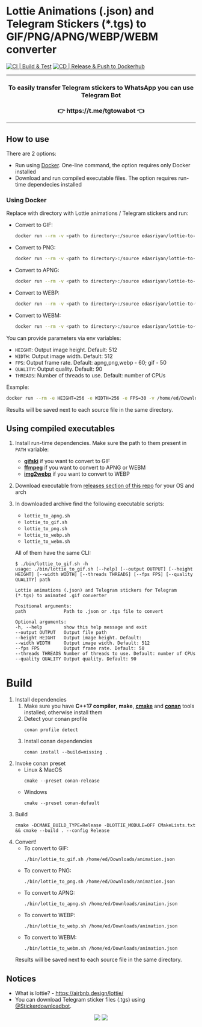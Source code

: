 # Lottie Animations (.json) and Telegram Stickers (*.tgs) to GIF/PNG/APNG/WEBP/WEBM converter
[![CI | Build & Test](https://github.com/ed-asriyan/lottie-converter/actions/workflows/ci-build-and-test.yml/badge.svg)](https://github.com/ed-asriyan/lottie-converter/actions/workflows/ci-build-and-test.yml)
[![CD | Release & Push to Dockerhub](https://github.com/ed-asriyan/lottie-converter/actions/workflows/cd-release.yml/badge.svg)](https://github.com/ed-asriyan/lottie-converter/actions/workflows/cd-release.yml)


<hr/>
<h3 align="center">
To easily transfer Telegram stickers to WhatsApp you can use Telegram Bot</br></br>👉 https://t.me/tgtowabot 👈
</h3>
<hr/>

## How to use
There are 2 options:
* Run using [Docker](https://www.docker.com/). One-line command, the option requires only Docker installed
* Download and run compiled executable files. The option requires run-time dependecies installed

### Using Docker
Replace with directory with Lottie animations / Telegram stickers and run:
- Convert to GIF:
  ```bash
  docker run --rm -v <path to directory>:/source edasriyan/lottie-to-gif
  ```
- Convert to PNG:
  ```bash
  docker run --rm -v <path to directory>:/source edasriyan/lottie-to-png
  ```
- Convert to APNG:
  ```bash
  docker run --rm -v <path to directory>:/source edasriyan/lottie-to-apng
  ```
- Convert to WEBP:
  ```bash
  docker run --rm -v <path to directory>:/source edasriyan/lottie-to-webp
  ```
- Convert to WEBM:
  ```bash
  docker run --rm -v <path to directory>:/source edasriyan/lottie-to-webm
  ```

You can provide parameters via env variables:
* `HEIGHT`: Output image height. Default: 512
* `WIDTH`: Output image width. Default: 512
* `FPS`: Output frame rate. Default: apng,png,webp - 60; gif - 50
* `QUALITY`: Output quality. Default: 90
* `THREADS`: Number of threads to use. Default: number of CPUs

Example:
```bash
docker run --rm -e HEIGHT=256 -e WIDTH=256 -e FPS=30 -v /home/ed/Downloads/lottie-animations:/source edasriyan/lottie-to-apng
```

Results will be saved next to each source file in the same directory.

## Using compiled executables
1. Install run-time dependencies. Make sure the path to them present in `PATH` variable:
   - **[gifski](https://gif.ski)** if you want to convert to GIF
   - **[ffmpeg](https://ffmpeg.org)** if you want to convert to APNG or WEBM
   - **[img2webp](https://developers.google.com/speed/webp/docs/img2webp)** if you want to convert to WEBP
2. Download executable from [releases section of this repo](https://github.com/ed-asriyan/lottie-converter/releases) for your OS and arch
3. In downloaded archive find the following executable scripts:
   - `lottie_to_apng.sh`
   - `lottie_to_gif.sh`
   - `lottie_to_png.sh`
   - `lottie_to_webp.sh`
   - `lottie_to_webm.sh`
   
   All of them have the same CLI:
   ```commandline
   $ ./bin/lottie_to_gif.sh -h                       
   usage: ./bin/lottie_to_gif.sh [--help] [--output OUTPUT] [--height HEIGHT] [--width WIDTH] [--threads THREADS] [--fps FPS] [--quality QUALITY] path
 
   Lottie animations (.json) and Telegram stickers for Telegram (*.tgs) to animated .gif converter

   Positional arguments:
   path              Path to .json or .tgs file to convert

   Optional arguments:
   -h, --help        show this help message and exit
   --output OUTPUT   Output file path
   --height HEIGHT   Output image height. Default: 
   --width WIDTH     Output image width. Default: 512
   --fps FPS         Output frame rate. Default: 50
   --threads THREADS Number of threads to use. Default: number of CPUs
   --quality QUALITY Output quality. Default: 90
   ```

# Build
1. Install dependencies
   1. Make sure you have **C++17 compiler**, **make**, **[cmake](https://cmake.org)** and **[conan](https://conan.io)** tools installed; otherwise install them
   2. Detect your conan profile
      ```commandline
      conan profile detect
      ```
   3. Install conan dependencies
      ```commandline
      conan install --build=missing .
      ```
2. Invoke conan preset
      * Linux & MacOS
        ```commandline
        cmake --preset conan-release
        ```
      * Windows
        ```commandline
        cmake --preset conan-default
        ```
3. Build
   ```commandline
   cmake -DCMAKE_BUILD_TYPE=Release -DLOTTIE_MODULE=OFF CMakeLists.txt && cmake --build . --config Release
   ```
4. Convert!
   - To convert to GIF:
     ```commandline
     ./bin/lottie_to_gif.sh /home/ed/Downloads/animation.json
     ```
   - To convert to PNG:
     ```commandline
     ./bin/lottie_to_png.sh /home/ed/Downloads/animation.json
     ```
   - To convert to APNG:
     ```commandline
     ./bin/lottie_to_apng.sh /home/ed/Downloads/animation.json
     ```
   - To convert to WEBP:
     ```commandline
     ./bin/lottie_to_webp.sh /home/ed/Downloads/animation.json
     ```
   - To convert to WEBM:
     ```commandline
     ./bin/lottie_to_webm.sh /home/ed/Downloads/animation.json
     ```
   Results will be saved next to each source file in the same directory.

## Notices
* What is lottie? - https://airbnb.design/lottie/
* You can download Telegram sticker files (.tgs) using [@Stickerdownloadbot](https://t.me/Stickerdownloadbot).

<div align="center">
  <a href="https://star-history.com"><img src="https://api.star-history.com/svg?repos=ed-asriyan/lottie-converter&type=Date"/></a>
  <a href="https://info.flagcounter.com/0hsy"><img src="https://s01.flagcounter.com/count2/0hsy/bg_FFFFFF/txt_000000/border_CCCCCC/columns_4/maxflags_12/viewers_0/labels_0/pageviews_1/flags_0/percent_0"/></a>
</div>
